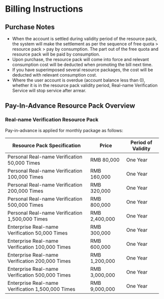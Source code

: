 # Billing Instructions

## Purchase Notes

- When the account is settled during validity period of the resource pack, the system will make the settlement as per the sequence of free quota > resource pack > pay by consumption. The part out of the free quota and resource pack will be paid by consumption.
- Upon purchase, the resource pack will come into force and relevant consumption cost will be deducted when promoting the bill next time.
- If you have superimposed several resource packages, the cost will be deducted with relevant consumption cost.
- Where the user account is overdue (account balance less than 0), whether it is in the resource pack validity period, Real-name Verification Service will stop service after arrear.

## Pay-In-Advance Resource Pack Overview

### Real-name Verification Resource Pack

Pay-in-advance is applied for monthly package as follows:

| Resource Pack Specification            | Price      | Period of Validity |
| --------------------- | --------- | ------ |
| Personal Real-name Verification 50,000 Times   | RMB 80,000   | One Year   |
| Personal Real-name Verification 100,000 Times  | RMB 160,000  | One Year   |
| Personal Real-name Verification 200,000 Times  | RMB 320,000  | One Year   |
| Personal Real-name Verification 500,000 Times  | RMB 800,000  | One Year   |
| Personal Real-name Verification 1,500,000 Times | RMB 2,400,000 | One Year   |
| Enterprise Real-name Verification 50,000 Times   | RMB 300,000   | One Year   |
| Enterprise Real-name Verification 100,000 Times  | RMB 600,000  | One Year   |
| Enterprise Real-name Verification 200,000 Times  | RMB 1,200,000 | One Year   |
| Enterprise Real-name Verification 500,000 Times  | RMB 3,000,000 | One Year   |
| Enterprise Real-name Verification 1,500,000 Times | RMB 9,000,000 | One Year   |
